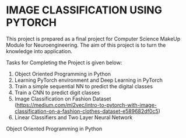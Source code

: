 # IMAGE CLASSIFICATION USING PYTORCH

This project is prepared as a final project for Computer Science MakeUp Module for Neuroengineering. The aim of this project is to turn the knowledge into application.

Tasks for Completing the Project is given below: 

1. Object Oriented Programming in Python
2. Learning PyTorch environment and Deep Learning in PyTorch
3. Train a simple sequential NN to predict the digital classes
4. Train a CNN to predict digit classes
5. Image Classification on Fashion Dataset (https://medium.com/ml2vec/intro-to-pytorch-with-image-classification-on-a-fashion-clothes-dataset-e589682df0c5)
6. Linear Classifiers and Two Layer Neural Network

Object Oriented Programming in Python
